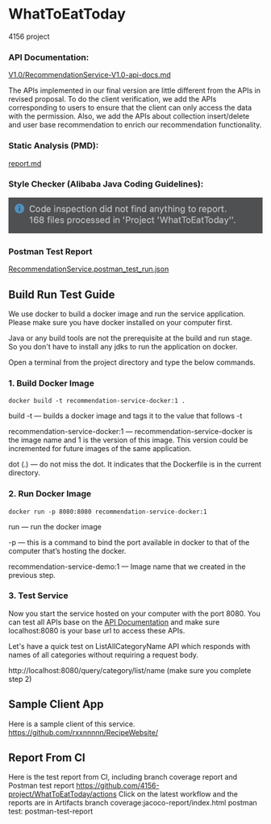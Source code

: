# WhatToEatToday
4156 project

### API Documentation:

[V1.0/RecommendationService-V1.0-api-docs.md](V1.0/RecommendationService-V1.0-api-docs.md)

The APIs implemented in our final version are little different from the APIs in revised proposal. 
To do the client verification, we add the APIs corresponding to users to ensure that the client can only access the data with the permission. 
Also, we add the APIs about collection insert/delete and user base recommendation to enrich our recommendation functionality.

### Static Analysis (PMD):

[report.md](report.md)

### Style Checker (Alibaba Java Coding Guidelines):

![avatar](pics/code_style_checker.png)

### Postman Test Report

[RecommendationService.postman_test_run.json](RecommendationService.postman_test_run.json)

## Build Run Test Guide
We use docker to build a docker image and run the service application. Please make sure you have docker installed on your computer first.

Java or any build tools are not the prerequisite at the build and run stage. So you don't have to install any jdks to run the 
application on docker.

Open a terminal from the project directory and type the below commands.

### 1. Build Docker Image
```
docker build -t recommendation-service-docker:1 .
```
build -t — builds a docker image and tags it to the value that follows -t

recommendation-service-docker:1 — recommendation-service-docker is the image name and 1 is the version of this image. 
This version could be incremented for future images of the same application.

dot (.) — do not miss the dot. It indicates that the Dockerfile is in the current directory.

### 2. Run Docker Image
```
docker run -p 8080:8080 recommendation-service-docker:1
```

run — run the docker image

-p — this is a command to bind the port available in docker to that of the computer that’s hosting the docker.

recommendation-service-demo:1 — Image name that we created in the previous step.

### 3. Test Service

Now you start the service hosted on your computer with the port 8080. You can test all APIs base on the 
[API Documentation](V1.0/RecommendationService-V1.0-api-docs.md) and make sure localhost:8080 is your base url to access
these APIs.

Let's have a quick test on ListAllCategoryName API which responds with names of all categories without requiring a request body.

http://localhost:8080/query/category/list/name (make sure you complete step 2)

## Sample Client App
Here is a sample client of this service. \
https://github.com/rxxnnnnn/RecipeWebsite/ 

## Report From CI
Here is the test report from CI, including branch coverage report and Postman test report
https://github.com/4156-project/WhatToEatToday/actions
Click on the latest workflow and the reports are in Artifacts
branch coverage:jacoco-report/index.html
postman test: postman-test-report